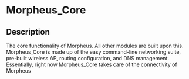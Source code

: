 # Morpheus\_Core

## Description
The core functionality of Morpheus. All other modules are built upon this. Morpheus\_Core is made up of the easy command-line networking suite, pre-built wireless AP, routing configuration, and DNS management. Essentially, right now Morpheus\_Core takes care of the connectivity of Morpheus
